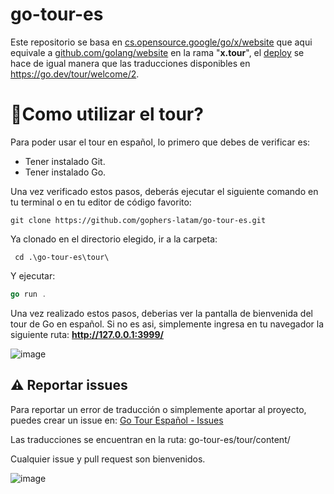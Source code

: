 # go-tour-es

Este repositorio se basa en [cs.opensource.google/go/x/website](https://cs.opensource.google/go/x/website) que aqui equivale a [github.com/golang/website](https://github.com/golang/website) en la rama "**x.tour**", el [deploy](https://go-tour-lat.appspot.com/) se hace de igual manera que las traducciones disponibles en https://go.dev/tour/welcome/2.

# 🤔Como utilizar el tour? 
Para poder usar el tour en español, lo primero que debes de verificar es:
- Tener instalado Git.
- Tener instalado Go.

Una vez verificado estos pasos, deberás ejecutar el siguiente comando en tu terminal o en tu editor de código favorito:

```
git clone https://github.com/gophers-latam/go-tour-es.git
```
Ya clonado en el directorio elegido, ir a la carpeta:

```
 cd .\go-tour-es\tour\
```

Y ejecutar:

```go
go run .
```

Una vez realizado estos pasos, deberias ver la pantalla de bienvenida del tour de Go en español. Si no es asi, simplemente ingresa en tu navegador la siguiente ruta: **http://127.0.0.1:3999/**

![image](https://github.com/gophers-latam/go-tour-es/assets/73196303/9144abac-bafe-42dc-9ba1-d819aaa6e515)


## ⚠️ Reportar issues

Para reportar un error de traducción o simplemente aportar al proyecto, puedes
crear un issue en: [Go Tour Español - Issues](https://github.com/gophers-latam/go-tour-es/issues)

Las traducciones se encuentran en la ruta: go-tour-es/tour/content/

Cualquier issue y pull request son bienvenidos.

![image](https://github.com/gophers-latam/go-tour-es/assets/73196303/e15fcc7e-6635-469a-9b17-bc9b50db373c)
